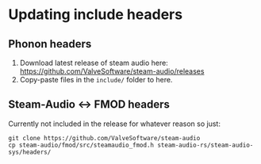 
# Updating include headers

## Phonon headers
1. Download latest release of steam audio here: https://github.com/ValveSoftware/steam-audio/releases
2. Copy-paste files in the `include/` folder to here.

## Steam-Audio <-> FMOD headers
Currently not included in the release for whatever reason so just:
```
git clone https://github.com/ValveSoftware/steam-audio
cp steam-audio/fmod/src/steamaudio_fmod.h steam-audio-rs/steam-audio-sys/headers/
```

